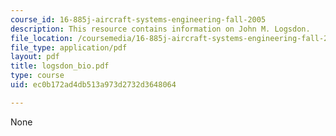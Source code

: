 ```yaml
---
course_id: 16-885j-aircraft-systems-engineering-fall-2005
description: This resource contains information on John M. Logsdon.
file_location: /coursemedia/16-885j-aircraft-systems-engineering-fall-2005/ec0b172ad4db513a973d2732d3648064_logsdon_bio.pdf
file_type: application/pdf
layout: pdf
title: logsdon_bio.pdf
type: course
uid: ec0b172ad4db513a973d2732d3648064

---
```

None